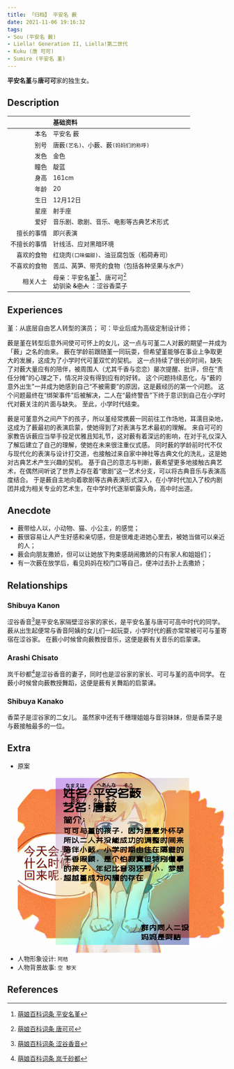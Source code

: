 ```yaml
---
title: 「归档】 平安名 薮
date: 2021-11-06 19:16:32
tags:
- Sou (平安名 薮)
- Liella! Generation II, Liella!第二世代
- Kuku (唐 可可)
- Sumire (平安名 堇)
---
```


**平安名堇**与**唐可可**家的独生女。

<!-- more -->

## Description

|   | 基础资料 |
|--:|:--|
| 本名 | 平安名 薮 |
| 别号 | 唐薮`(艺名)`、小薮、薮`(妈妈们的称呼)` |
| 发色 | 金色 |
| 瞳色 | 靛蓝 |
| 身高 | 161cm |
| 年龄 | 20 |
| 生日 | 12月12日 |
| 星座 | 射手座 |
| 爱好 | 音乐剧、歌剧、音乐、电影等古典艺术形式 |
| 擅长的事情 | 即兴表演 |
| 不擅长的事情 | 针线活、应对黑暗环境 |
| 喜欢的食物 | 红烧肉`(口味偏甜)`、油豆腐包饭（稻荷寿司） |
| 不喜欢的食物 | 苦瓜、莴笋、带壳的食物（包括各种坚果与水产） |
| 相关人士 | 母亲：平安名堇[^1]、唐可可[^2]<br />幼驯染 ~~&恋人~~ ：涩谷香菜子 |

## Experiences

堇：从底层自由艺人转型的演员；
可：毕业后成为高级定制设计师；

薮是堇在转型后意外间使可可怀上的女儿，这一点与可堇二人对薮的期望一并成为「薮」之名的由来。
薮在学龄前跟随堇一同玩耍，但希望堇能够在事业上争取更大的发展，这成为了小学时代可堇双忙的契机。
这一点持续了很长的时间，缺失了对薮大量应有的陪伴，被周围人（尤其千香与恋恋）屡次提醒、批评，但在“责任分摊”的心理之下，情况并没有得到应有的好转。
这个问题持续恶化，与“薮的意外出生”一并成为她感到自己“不被需要”的原因，这是薮经历的第一个问题。
这个问题最终在“绑架事件”后被解决，二人在“最终警告”下终于意识到自己在小学时代对薮关注的片面与缺失。
至此，小学时代结束。

薮是可堇意外之间产下的孩子，所以堇经常携薮一同前往工作场地，耳濡目染地，这成为了薮最初的表演启蒙，使她得到了对表演与艺术最初的理解。
来自可可的家教告诉薮应当举手投足优雅且知礼节，这对薮有着深远的影响，在对于礼仪深入了解后建立了自己的理解，使她在未来很注重仪式感。
同时薮的学龄前时代不仅与现代化的表演与设计打交道，也接触过来自家中神社等古典文化的洗礼，这是她对古典艺术产生兴趣的契机。
基于自己的意志与判断，薮希望更多地接触古典艺术，在偶然间听说了世界上存在着“歌剧”这一艺术分支，可以将古典音乐与表演高度结合。
于是薮自主地向着歌剧等古典表演形式深入，在小学时代加入了校内剧团并成为相关专业的艺术生，在中学时代逐渐崭露头角，高中时出道。

## Anecdote

* 薮带给人以，小动物、猫、小公主，的感觉；
* 薮很容易让人产生好感和亲切感，但是很难走进她心里去，被她当做可以亲近的人；
* 薮会向朋友撒娇，但可以让她放下拘束感胡闹撒娇的只有家人和姐姐们；
* 有一次薮在放学后，看见妈妈在校门口等自己，便冲过去扑上去撒娇；

## Relationships

### Shibuya Kanon

涩谷香音[^3]是平安名家隔壁涩谷家的家长，是平安名堇与唐可可高中时代的同学。
薮从出生起便常与香音阿姨的女儿们一起玩耍，小学时代的薮亦常常被可可与堇寄宿在涩谷家。
在薮小时候曾向薮教授音乐，这便是薮有关音乐的启蒙课。

### Arashi Chisato

岚千砂都[^4]是涩谷香音的妻子，同时也是涩谷家的家长、可可与堇的高中同学。
在薮小时候曾向薮教授舞蹈，这便是薮有关舞蹈的启蒙课。

### Shibuya Kanako

香菜子是涩谷家的二女儿。
虽然家中还有千穗理姐姐与音羽妹妹，但是香菜子是与薮接触最多的一位。

## Extra

* 原案 ![](children-heannasou/平安名薮.jpeg)
* 人物形象设计: `阿桔`
* 人物背景故事: `空 黎天`

## References

[^1]: [萌娘百科词条 平安名堇](https://zh.moegirl.org.cn/平安名堇)
[^2]: [萌娘百科词条 唐可可](https://zh.moegirl.org.cn/唐可可)
[^3]: [萌娘百科词条 涩谷香音](https://zh.moegirl.org.cn/涩谷香音)
[^4]: [萌娘百科词条 岚千砂都](https://zh.moegirl.org.cn/岚千砂都)
<!--[^5]: [萌娘百科词条 叶月恋](https://zh.moegirl.org.cn/叶月恋)-->
